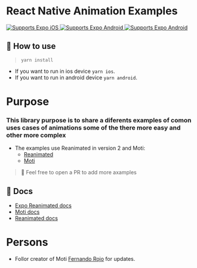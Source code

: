 # React Native Animation Examples

<p>
  <!-- iOS -->
  <a href="https://itunes.apple.com/app/apple-store/id982107779">
    <img alt="Supports Expo iOS" longdesc="Supports Expo iOS" src="https://img.shields.io/badge/iOS-4630EB.svg?style=flat-square&logo=APPLE&labelColor=999999&logoColor=fff" />
  </a>
  <!-- Android -->
  <a href="https://play.google.com/store/apps/details?id=host.exp.exponent&referrer=blankexample">
    <img alt="Supports Expo Android" longdesc="Supports Expo Android" src="https://img.shields.io/badge/Android-4630EB.svg?style=flat-square&logo=ANDROID&labelColor=A4C639&logoColor=fff" />
  </a>
<!-- TypeScript -->
  <a href="https://play.google.com/store/apps/details?id=host.exp.exponent&referrer=blankexample">
    <img alt="Supports Expo Android" longdesc="Supports Expo Android" src="https://img.shields.io/badge/TS-4630EB.svg?style=flat-square&logo=TYPESCRIPT&labelColor=999999&logoColor=fff" />
  </a>
</p>

## 🚀 How to use

> `yarn install `

- If you want to run in ios device `yarn ios`.
- If you want to run in android device `yarn android`.

# Purpose

### This library purpose is to share a diferents examples of comon uses cases of animations some of the there more easy and other more complex

- The examples use Reanimated in version 2 and Moti:
  - [Reanimated](https://docs.expo.io/versions/latest/sdk/reanimated)
  - [Moti](https://moti.fyi/)

> 🧠 Feel free to open a PR to add more axamples

## 📝 Docs

- [Expo Reanimated docs](https://docs.expo.io/versions/latest/sdk/reanimated)
- [Moti docs](https://moti.fyi/)
- [Reanimated docs](https://docs.swmansion.com/react-native-reanimated/docs/2.0.0-alpha.8/)

# Persons

- Follor creator of Moti [Fernando Rojo](https://twitter.com/FernandoTheRojo) for updates.
